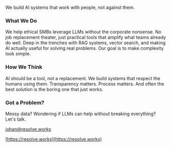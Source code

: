 We build AI systems that work with people, not against them.

### What We Do

We help ethical SMBs leverage LLMs without the corporate nonsense. No job replacement theater, just practical tools that amplify what teams already do well. Deep in the trenches with RAG systems, vector search, and making AI actually useful for solving real problems. Our goal is to make complexity look simple.

### How We Think

AI should be a tool, not a replacement. We build systems that respect the humans using them. Transparency matters. Process matters. And often the best solution is the boring one that just works.

### Got a Problem?

Messy data? Wondering if LLMs can help without breaking everything? Let's talk.

[johan@resolve.works](mailto:johan@resolve.works)

[https://resolve.works](https://resolve.works)
